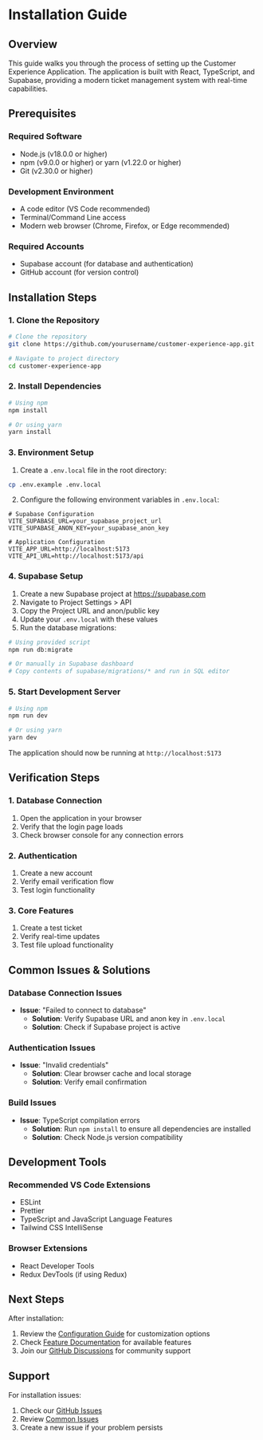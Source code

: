 # Installation Guide

## Overview
This guide walks you through the process of setting up the Customer Experience Application. The application is built with React, TypeScript, and Supabase, providing a modern ticket management system with real-time capabilities.

## Prerequisites

### Required Software
- Node.js (v18.0.0 or higher)
- npm (v9.0.0 or higher) or yarn (v1.22.0 or higher)
- Git (v2.30.0 or higher)

### Development Environment
- A code editor (VS Code recommended)
- Terminal/Command Line access
- Modern web browser (Chrome, Firefox, or Edge recommended)

### Required Accounts
- Supabase account (for database and authentication)
- GitHub account (for version control)

## Installation Steps

### 1. Clone the Repository
```bash
# Clone the repository
git clone https://github.com/yourusername/customer-experience-app.git

# Navigate to project directory
cd customer-experience-app
```

### 2. Install Dependencies
```bash
# Using npm
npm install

# Or using yarn
yarn install
```

### 3. Environment Setup

1. Create a `.env.local` file in the root directory:
```bash
cp .env.example .env.local
```

2. Configure the following environment variables in `.env.local`:
```env
# Supabase Configuration
VITE_SUPABASE_URL=your_supabase_project_url
VITE_SUPABASE_ANON_KEY=your_supabase_anon_key

# Application Configuration
VITE_APP_URL=http://localhost:5173
VITE_API_URL=http://localhost:5173/api
```

### 4. Supabase Setup

1. Create a new Supabase project at https://supabase.com
2. Navigate to Project Settings > API
3. Copy the Project URL and anon/public key
4. Update your `.env.local` with these values
5. Run the database migrations:
```bash
# Using provided script
npm run db:migrate

# Or manually in Supabase dashboard
# Copy contents of supabase/migrations/* and run in SQL editor
```

### 5. Start Development Server
```bash
# Using npm
npm run dev

# Or using yarn
yarn dev
```

The application should now be running at `http://localhost:5173`

## Verification Steps

### 1. Database Connection
1. Open the application in your browser
2. Verify that the login page loads
3. Check browser console for any connection errors

### 2. Authentication
1. Create a new account
2. Verify email verification flow
3. Test login functionality

### 3. Core Features
1. Create a test ticket
2. Verify real-time updates
3. Test file upload functionality

## Common Issues & Solutions

### Database Connection Issues
- **Issue**: "Failed to connect to database"
  - **Solution**: Verify Supabase URL and anon key in `.env.local`
  - **Solution**: Check if Supabase project is active

### Authentication Issues
- **Issue**: "Invalid credentials"
  - **Solution**: Clear browser cache and local storage
  - **Solution**: Verify email confirmation

### Build Issues
- **Issue**: TypeScript compilation errors
  - **Solution**: Run `npm install` to ensure all dependencies are installed
  - **Solution**: Check Node.js version compatibility

## Development Tools

### Recommended VS Code Extensions
- ESLint
- Prettier
- TypeScript and JavaScript Language Features
- Tailwind CSS IntelliSense

### Browser Extensions
- React Developer Tools
- Redux DevTools (if using Redux)

## Next Steps

After installation:
1. Review the [Configuration Guide](./configuration.md) for customization options
2. Check [Feature Documentation](./features/README.md) for available features
3. Join our [GitHub Discussions](https://github.com/yourusername/customer-experience-app/discussions) for community support

## Support

For installation issues:
1. Check our [GitHub Issues](https://github.com/yourusername/customer-experience-app/issues)
2. Review [Common Issues](#common-issues--solutions)
3. Create a new issue if your problem persists 